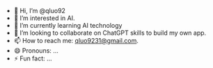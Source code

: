 - 👋 Hi, I’m @qluo92
- 👀 I’m interested in AI.
- 🌱 I’m currently learning AI technology
- 💞️ I’m looking to collaborate on ChatGPT skills to build my own app.
- 📫 How to reach me: qluo9231@gmail.com.
- 😄 Pronouns: ...
- ⚡ Fun fact: ...

<!---
qluo92/qluo92 is a ✨ special ✨ repository because its `README.md` (this file) appears on your GitHub profile.
You can click the Preview link to take a look at your changes.
--->

